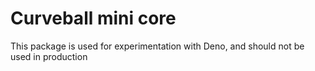 Curveball mini core
===================

This package is used for experimentation with Deno, and should not be used in production

